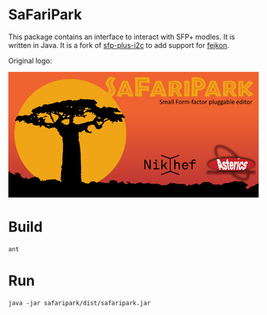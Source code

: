# SaFariPark

This package contains an interface to interact with SFP+ modles. It is written in Java.
It is a fork of [sfp-plus-i2c](https://www.ohwr.org/project/sfp-plus-i2c) to add support for [fejkon](https://github.com/bluecmd/fejkon).

Original logo:

![Logo](https://raw.githubusercontent.com/bluecmd/safaripark/master/safaripark/resources/splash.png)

# Build

```
ant
```

# Run

```
java -jar safaripark/dist/safaripark.jar
```
